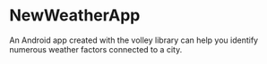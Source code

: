 # NewWeatherApp
An Android app created with the volley library can help you identify numerous weather factors connected to a city.
